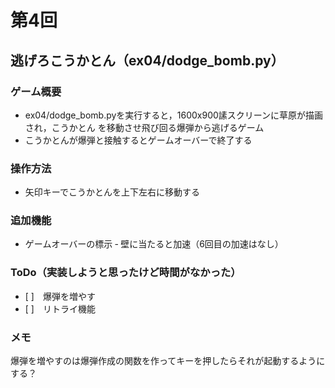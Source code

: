 # 第4回
## 逃げろこうかとん（ex04/dodge_bomb.py）
### ゲーム概要
- ex04/dodge_bomb.pyを実行すると，1600x900䛾スクリーンに草原が描画され，こうかとん
を移動させ飛び回る爆弾から逃げるゲーム
- こうかとんが爆弾と接触するとゲームオーバーで終了する
### 操作方法
- 矢印キーでこうかとんを上下左右に移動する
### 追加機能
- ゲームオーバーの標示
‐ 壁に当たると加速（6回目の加速はなし）　
### ToDo（実装しようと思ったけど時間がなかった）
- [ ]　爆弾を増やす
- [ ]　リトライ機能
### メモ
爆弾を増やすのは爆弾作成の関数を作ってキーを押したらそれが起動するようにする？
